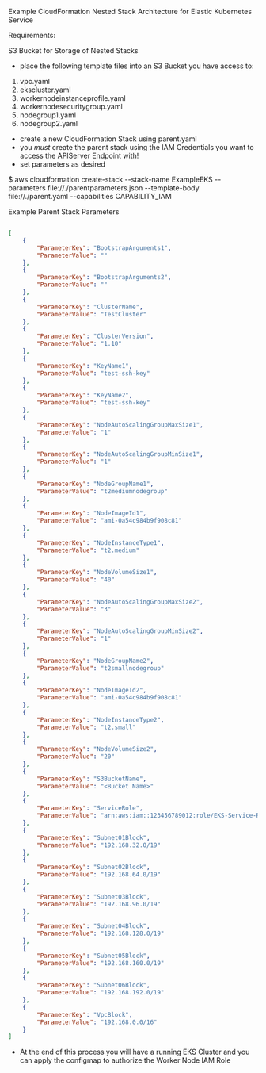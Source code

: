 Example CloudFormation Nested Stack Architecture for Elastic Kubernetes Service

Requirements:

S3 Bucket for Storage of Nested Stacks
- place the following template files into an S3 Bucket you have access to:

1. vpc.yaml
2. ekscluster.yaml			
3. workernodeinstanceprofile.yaml
4. workernodesecuritygroup.yaml
5. nodegroup1.yaml
6. nodegroup2.yaml

- create a new CloudFormation Stack using parent.yaml
- you *must* create the parent stack using the IAM Credentials you want to access the APIServer Endpoint with!
- set parameters as desired

$ aws cloudformation create-stack --stack-name ExampleEKS --parameters file://./parentparameters.json --template-body file://./parent.yaml --capabilities CAPABILITY_IAM


Example Parent Stack Parameters

```json

[
    {
        "ParameterKey": "BootstrapArguments1",
        "ParameterValue": ""
    },
    {
        "ParameterKey": "BootstrapArguments2",
        "ParameterValue": ""
    },
    {
        "ParameterKey": "ClusterName",
        "ParameterValue": "TestCluster"
    },
    {
        "ParameterKey": "ClusterVersion",
        "ParameterValue": "1.10"
    },
    {
        "ParameterKey": "KeyName1",
        "ParameterValue": "test-ssh-key"
    },
    {
        "ParameterKey": "KeyName2",
        "ParameterValue": "test-ssh-key"
    },
    {
        "ParameterKey": "NodeAutoScalingGroupMaxSize1",
        "ParameterValue": "1"
    },
    {
        "ParameterKey": "NodeAutoScalingGroupMinSize1",
        "ParameterValue": "1"
    },
    {
        "ParameterKey": "NodeGroupName1",
        "ParameterValue": "t2mediumnodegroup"
    },
    {
        "ParameterKey": "NodeImageId1",
        "ParameterValue": "ami-0a54c984b9f908c81"
    },
    {
        "ParameterKey": "NodeInstanceType1",
        "ParameterValue": "t2.medium"
    },
    {
        "ParameterKey": "NodeVolumeSize1",
        "ParameterValue": "40"
    },
    {
        "ParameterKey": "NodeAutoScalingGroupMaxSize2",
        "ParameterValue": "3"
    },
    {
        "ParameterKey": "NodeAutoScalingGroupMinSize2",
        "ParameterValue": "1"
    },
    {
        "ParameterKey": "NodeGroupName2",
        "ParameterValue": "t2smallnodegroup"
    },
    {
        "ParameterKey": "NodeImageId2",
        "ParameterValue": "ami-0a54c984b9f908c81"
    },
    {
        "ParameterKey": "NodeInstanceType2",
        "ParameterValue": "t2.small"
    },
    {
        "ParameterKey": "NodeVolumeSize2",
        "ParameterValue": "20"
    },
    {
        "ParameterKey": "S3BucketName",
        "ParameterValue": "<Bucket Name>"
    },
    {
        "ParameterKey": "ServiceRole",
        "ParameterValue": "arn:aws:iam::123456789012:role/EKS-Service-Role"
    },
    {
        "ParameterKey": "Subnet01Block",
        "ParameterValue": "192.168.32.0/19"
    },
    {
        "ParameterKey": "Subnet02Block",
        "ParameterValue": "192.168.64.0/19"
    },
    {
        "ParameterKey": "Subnet03Block",
        "ParameterValue": "192.168.96.0/19"
    },
    {
        "ParameterKey": "Subnet04Block",
        "ParameterValue": "192.168.128.0/19"
    },
    {
        "ParameterKey": "Subnet05Block",
        "ParameterValue": "192.168.160.0/19"
    },
    {
        "ParameterKey": "Subnet06Block",
        "ParameterValue": "192.168.192.0/19"
    },
    {
        "ParameterKey": "VpcBlock",
        "ParameterValue": "192.168.0.0/16"
    }
]

```


- At the end of this process you will have a running EKS Cluster and you can apply the configmap to authorize the Worker Node IAM Role
